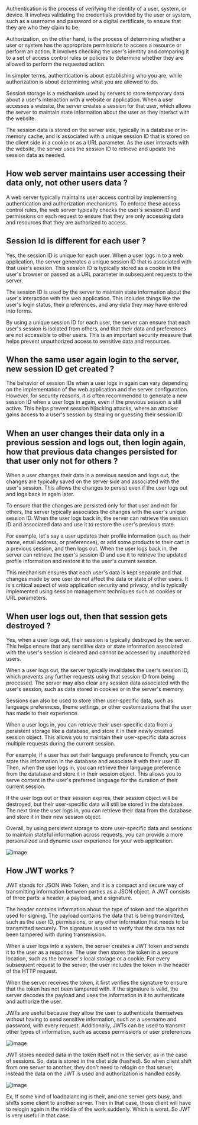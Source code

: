 Authentication is the process of verifying the identity of a user, system, or device. It involves validating the credentials provided by the user or system, such as a username and password or a digital certificate, to ensure that they are who they claim to be.

Authorization, on the other hand, is the process of determining whether a user or system has the appropriate permissions to access a resource or perform an action. It involves checking the user's identity and comparing it to a set of access control rules or policies to determine whether they are allowed to perform the requested action.

In simpler terms, authentication is about establishing who you are, while authorization is about determining what you are allowed to do.

Session storage is a mechanism used by servers to store temporary data about a user's interaction with a website or application. When a user accesses a website, the server creates a session for that user, which allows the server to maintain state information about the user as they interact with the website.

The session data is stored on the server side, typically in a database or in-memory cache, and is associated with a unique session ID that is stored on the client side in a cookie or as a URL parameter. As the user interacts with the website, the server uses the session ID to retrieve and update the session data as needed.


## How web server maintains user accessing their data only, not other users data ?

A web server typically maintains user access control by implementing authentication and authorization mechanisms.
To enforce these access control rules, the web server typically checks the user's session ID and permissions on each request to ensure that they are only accessing data and resources that they are authorized to access.

## Session Id is different for each user ?

Yes, the session ID is unique for each user. When a user logs in to a web application, the server generates a unique session ID that is associated with that user's session. This session ID is typically stored as a cookie in the user's browser or passed as a URL parameter in subsequent requests to the server.

The session ID is used by the server to maintain state information about the user's interaction with the web application. This includes things like the user's login status, their preferences, and any data they may have entered into forms.

By using a unique session ID for each user, the server can ensure that each user's session is isolated from others, and that their data and preferences are not accessible to other users. This is an important security measure that helps prevent unauthorized access to sensitive data and resources.

## When the same user again login to the server, new session ID get created ?

The behavior of session IDs when a user logs in again can vary depending on the implementation of the web application and the server configuration.
However, for security reasons, it is often recommended to generate a new session ID when a user logs in again, even if the previous session is still active. This helps prevent session hijacking attacks, where an attacker gains access to a user's session by stealing or guessing their session ID.

## When an user changes their data only in a previous session and logs out, then login again, how that previous data changes persisted for that user only not for others ?

When a user changes their data in a previous session and logs out, the changes are typically saved on the server side and associated with the user's session. This allows the changes to persist even if the user logs out and logs back in again later.

To ensure that the changes are persisted only for that user and not for others, the server typically associates the changes with the user's unique session ID. When the user logs back in, the server can retrieve the session ID and associated data and use it to restore the user's previous state.

For example, let's say a user updates their profile information (such as their name, email address, or preferences), or add some products to their cart in a previous session, and then logs out. When the user logs back in, the server can retrieve the user's session ID and use it to retrieve the updated profile information and restore it to the user's current session.

This mechanism ensures that each user's data is kept separate and that changes made by one user do not affect the data or state of other users. It is a critical aspect of web application security and privacy, and is typically implemented using session management techniques such as cookies or URL parameters.

## When user logs out, then that session gets destroyed ?

Yes, when a user logs out, their session is typically destroyed by the server. This helps ensure that any sensitive data or state information associated with the user's session is cleared and cannot be accessed by unauthorized users.

When a user logs out, the server typically invalidates the user's session ID, which prevents any further requests using that session ID from being processed. The server may also clear any session data associated with the user's session, such as data stored in cookies or in the server's memory.

Sessions can also be used to store other user-specific data, such as language preferences, theme settings, or other customizations that the user has made to their experience.

When a user logs in, you can retrieve their user-specific data from a persistent storage like a database, and store it in their newly created session object. This allows you to maintain their user-specific data across multiple requests during the current session.

For example, if a user has set their language preference to French, you can store this information in the database and associate it with their user ID. Then, when the user logs in, you can retrieve their language preference from the database and store it in their session object. This allows you to serve content in the user's preferred language for the duration of their current session.

If the user logs out or their session expires, their session object will be destroyed, but their user-specific data will still be stored in the database. The next time the user logs in, you can retrieve their data from the database and store it in their new session object.

Overall, by using persistent storage to store user-specific data and sessions to maintain stateful information across requests, you can provide a more personalized and dynamic user experience for your web application.

![image](https://user-images.githubusercontent.com/72781278/229428414-ff0819a7-49e4-4864-84ae-6de0c70b9ce3.png)


## How JWT works ?

JWT stands for JSON Web Token, and it is a compact and secure way of transmitting information between parties as a JSON object. A JWT consists of three parts: a header, a payload, and a signature.

The header contains information about the type of token and the algorithm used for signing. The payload contains the data that is being transmitted, such as the user ID, permissions, or any other information that needs to be transmitted securely. The signature is used to verify that the data has not been tampered with during transmission.

When a user logs into a system, the server creates a JWT token and sends it to the user as a response. The user then stores the token in a secure location, such as the browser's local storage or a cookie. For every subsequent request to the server, the user includes the token in the header of the HTTP request.

When the server receives the token, it first verifies the signature to ensure that the token has not been tampered with. If the signature is valid, the server decodes the payload and uses the information in it to authenticate and authorize the user.

JWTs are useful because they allow the user to authenticate themselves without having to send sensitive information, such as a username and password, with every request. Additionally, JWTs can be used to transmit other types of information, such as access permissions or user preferences

![image](https://user-images.githubusercontent.com/72781278/229425002-7ecd054f-7e9f-4a56-a7a2-fe946875c977.png)

JWT stores needed data in the token itself not in the server, as in the case of sessions.
So, data is stored in the cliet side (hashed).
So when client shift from one server to another, they don't need to relogin on that server, instead the data on the JWT is used and authorization is handled easily.

![image](https://user-images.githubusercontent.com/72781278/229427541-0b0deac8-161c-476b-914a-d60fdc8737c3.png)

Ex, If some kind of loadbalancing is their, and one server gets busy, and shifts some client to another server.
Then in that case, those client will have to relogin again in the middle of the work suddenly.
Which is worst. So JWT is very useful in that case.


